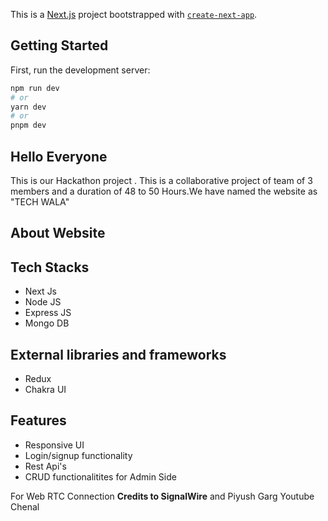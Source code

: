 This is a [Next.js](https://nextjs.org/) project bootstrapped with [`create-next-app`](https://github.com/vercel/next.js/tree/canary/packages/create-next-app).

## Getting Started

First, run the development server:

```bash
npm run dev
# or
yarn dev
# or
pnpm dev
```
## Hello Everyone

This is our Hackathon project . This is a collaborative project of team of 3 members and a duration of 48 to 50 Hours.We have named the website as "TECH WALA"

## About Website


## Tech Stacks

- Next Js
- Node JS
- Express JS
- Mongo DB

## External libraries and frameworks

- Redux
- Chakra UI

## Features

- Responsive UI
- Login/signup functionality
- Rest Api's
- CRUD functionalitites for Admin Side

For Web RTC Connection **Credits to SignalWire** and Piyush Garg Youtube Chenal



